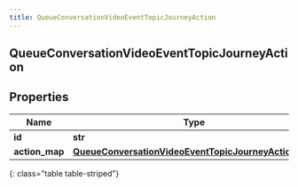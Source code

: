 ```yaml
---
title: QueueConversationVideoEventTopicJourneyAction
---
```

## QueueConversationVideoEventTopicJourneyAction

## Properties

|Name | Type | Description | Notes|
|------------ | ------------- | ------------- | -------------|
| **id** | **str** |  | [optional] |
| **action_map** | [**QueueConversationVideoEventTopicJourneyActionMap**](QueueConversationVideoEventTopicJourneyActionMap.html) |  | [optional] |
{: class="table table-striped"}


